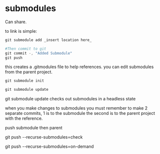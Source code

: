 # submodules

Can share.

to link is simple:

```powershell
git submodule add _insert location here_

#Then commit to git
git commit -, "Added Submodule"
git push
```

this creates a .gitmodules file to help references. you can edit submodules from the parent project.

```powershell
git submodule init

git submodule update
```

git submodule update checks out submodules in a headless state

when you make changes to submodules you must remember to make 2 separate commits, 1 is to the submodule the second is to the parent project with the reference.

push submodule then parent

git push --recurse-submodules=check

git push --recurse-submodules=on-demand